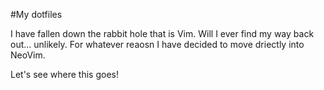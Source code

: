 #My dotfiles

I have fallen down the rabbit hole that is Vim. Will I ever find my way back out... unlikely. For whatever reaosn I have decided to move driectly into NeoVim.

Let's see where this goes!
